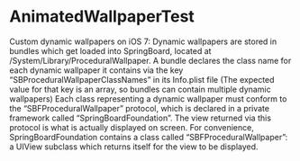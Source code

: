 AnimatedWallpaperTest
=====================

Custom dynamic wallpapers on iOS 7:
Dynamic wallpapers are stored in bundles which get loaded into SpringBoard, located at /System/Library/ProceduralWallpaper.
A bundle declares the class name for each dynamic wallpaper it contains via the key “SBProceduralWallpaperClassNames” in its Info.plist file (The expected value for that key is an array, so bundles can contain multiple dynamic wallpapers)
Each class representing a dynamic wallpaper must conform to the “SBFProceduralWallpaper” protocol, which is declared in a private framework called “SpringBoardFoundation”. The view returned via this protocol is what is actually displayed on screen. For convenience, SpringBoardFoundation contains a class called “SBFProceduralWallpaper”: a UIView subclass which returns itself for the view to be displayed.
